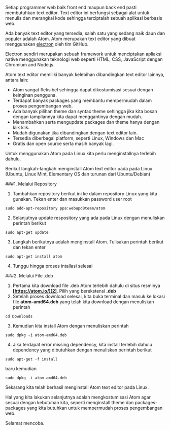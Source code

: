 <!--t Cara Menginstall Atom Text Editor pada Ubuntu/Linux Mint t-->
<!--d Tutorial menginstall Atom text editor pada Linux Mint atau Ubuntu untuk pemula. d-->
<!--tag atom,text editor,linux,ubuntu,linux mint,debian,programmer,back end,front end tag-->
<!--image https://masrud.com/content/images/20170515100603-atom.png image-->

Setiap programmer web baik front end maupun back end pasti membutuhkan text editor. Text editor ini berfungsi sebagai alat untuk menulis dan merangkai kode sehingga terciptalah sebuah aplikasi berbasis web.

Ada banyak text editor yang tersedia, salah satu yang sedang naik daun dan populer adalah Atom. Atom merupakan text editor yang dibuat menggunakan [electron][1] oleh tim GitHub.  

Electron sendiri merupakan sebuah framework untuk menciptakan apliaksi native menggunakan teknologi web seperti HTML, CSS, JavaScript dengan Chromium and Node.js.

Atom text editor memiliki banyak kelebihan dibandingkan text editor lainnya, antara lain:

 - Atom sangat fleksibel sehingga dapat dikostumisasi sesuai dengan keinginan pengguna.
 - Terdapat banyak packages yang membantu mempermudah dalam proses pengembangan web.
 - Ada banyak pilihan theme dan syntax theme sehingga jika kita bosan dengan tampilannya kita dapat menggantinya dengan mudah.
 - Menambahkan serta mengupdate packages dan theme hanya dengan klik klik.
 - Mudah digunakan jika dibandingkan dengan text editor lain.
 - Tersedia diberbagai platform, seperti Linux, Windows dan Mac
 - Gratis dan open source serta masih banyak lagi.

Untuk menggunakan Atom pada Linux kita perlu menginstallnya terlebih dahulu. 

Berikut langkah-langkah menginstall Atom text editor pada pada Linux (Ubuntu, Linux Mint, Elementary OS dan turunan dari Ubuntu/Debian)

###1. Melalui Repository

 1. Tambahkan repository berikut ini ke dalam repository Linux yang kita gunakan. Tekan enter dan masukkan password user root

```
sudo add-apt-repository ppa:webupd8team/atom
```

 2. Selanjutnya update respository yang ada pada Linux dengan menuliskan perintah berikut

```
sudo apt-get update
```
 3. Langkah berikutnya adalah menginstall Atom. Tulisakan perintah berikut dan tekan enter

```
sudo apt-get install atom
```

 4. Tunggu hingga proses intallasi selesai

###2. Melalui File .deb

 1. Pertama kita download file .deb Atom terlebih dahulu di situs resminya **[https://atom.io/][2]**. Pilih yang berekstensi **.deb**
<amp-img src="https://masrud.com/content/images/20170531193739-download-atom.png" alt="Atom text editor" height="506" width="800" layout="responsive"></amp-img>
 2. Setelah proses download selesai, kita buka terminal dan masuk ke lokasi file **atom-amd64.deb** yang telah kita download dengan menuliskan perintah

```
cd Downloads
```

 3. Kemudian kita install Atom dengan menuliskan perintah 

```
sudo dpkg -i atom-amd64.deb
```

 4. Jika terdapat error missing dependency, kita install terlebih dahulu dependency yang dibutuhkan dengan menuliskan perintah berikut 

```
sudo apt-get -f install
```
baru kemudian 

```
sudo dpkg -i atom-amd64.deb
```

Sekarang kita telah berhasil menginstall Atom text editor pada Linux. 

Hal yang kita lakukan selanjutnya adalah mengkostumisasi Atom agar sesuai dengan kebutuhan kita, seperti menginstall theme dan packages-packages yang kita butuhkan untuk mempermudah proses pengembangan web.

Selamat mencoba. 

  [1]: https://electron.atom.io/
  [2]: https://atom.io/